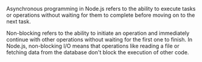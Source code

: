 Asynchronous programming in Node.js refers to the ability to execute tasks or operations without waiting for them to complete before moving on to the next task.

Non-blocking refers to the ability to initiate an operation and immediately continue with other operations without waiting for the first one to finish. In Node.js, non-blocking I/O means that operations like reading a file or fetching data from the database don't block the execution of other code.